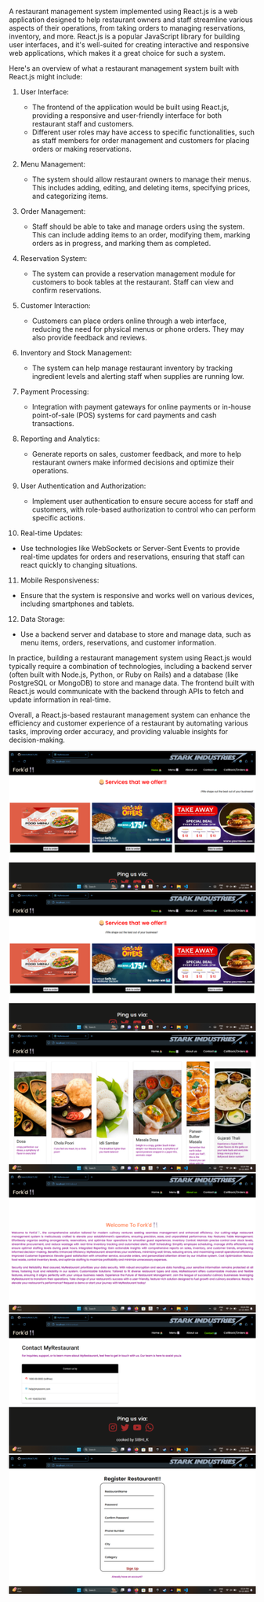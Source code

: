 A restaurant management system implemented using React.js is a web application designed to help restaurant owners and staff streamline various aspects of their operations, from taking orders to managing reservations, inventory, and more. React.js is a popular JavaScript library for building user interfaces, and it's well-suited for creating interactive and responsive web applications, which makes it a great choice for such a system.

Here's an overview of what a restaurant management system built with React.js might include:

1. User Interface:
   - The frontend of the application would be built using React.js, providing a responsive and user-friendly interface for both restaurant staff and customers.
   - Different user roles may have access to specific functionalities, such as staff members for order management and customers for placing orders or making reservations.

2. Menu Management:
   - The system should allow restaurant owners to manage their menus. This includes adding, editing, and deleting items, specifying prices, and categorizing items.

3. Order Management:
   - Staff should be able to take and manage orders using the system. This can include adding items to an order, modifying them, marking orders as in progress, and marking them as completed.

4. Reservation System:
   - The system can provide a reservation management module for customers to book tables at the restaurant. Staff can view and confirm reservations.

5. Customer Interaction:
   - Customers can place orders online through a web interface, reducing the need for physical menus or phone orders. They may also provide feedback and reviews.

6. Inventory and Stock Management:
   - The system can help manage restaurant inventory by tracking ingredient levels and alerting staff when supplies are running low.

7. Payment Processing:
   - Integration with payment gateways for online payments or in-house point-of-sale (POS) systems for card payments and cash transactions.

8. Reporting and Analytics:
   - Generate reports on sales, customer feedback, and more to help restaurant owners make informed decisions and optimize their operations.

9. User Authentication and Authorization:
   - Implement user authentication to ensure secure access for staff and customers, with role-based authorization to control who can perform specific actions.

10. Real-time Updates:
   - Use technologies like WebSockets or Server-Sent Events to provide real-time updates for orders and reservations, ensuring that staff can react quickly to changing situations.

11. Mobile Responsiveness:
   - Ensure that the system is responsive and works well on various devices, including smartphones and tablets.

12. Data Storage:
   - Use a backend server and database to store and manage data, such as menu items, orders, reservations, and customer information.

In practice, building a restaurant management system using React.js would typically require a combination of technologies, including a backend server (often built with Node.js, Python, or Ruby on Rails) and a database (like PostgreSQL or MongoDB) to store and manage data. The frontend built with React.js would communicate with the backend through APIs to fetch and update information in real-time.

Overall, a React.js-based restaurant management system can enhance the efficiency and customer experience of a restaurant by automating various tasks, improving order accuracy, and providing valuable insights for decision-making.

<img src="https://github.com/Sibhi33/REACT_IRC/blob/main/restaurant-management-system-master/images/Screenshot%202023-12-13%20152331.png">
<img src="https://github.com/Sibhi33/REACT_IRC/blob/main/restaurant-management-system-master/images/Screenshot%202023-12-13%20152401.png">
<img src="https://github.com/Sibhi33/REACT_IRC/blob/main/restaurant-management-system-master/images/Screenshot%202023-12-13%20152413.png">
<img src="https://github.com/Sibhi33/REACT_IRC/blob/main/restaurant-management-system-master/images/Screenshot%202023-12-13%20152425.png">
<img src="https://github.com/Sibhi33/REACT_IRC/blob/main/restaurant-management-system-master/images/Screenshot%202023-12-13%20152434.png">
<img src="https://github.com/Sibhi33/REACT_IRC/blob/main/restaurant-management-system-master/images/Screenshot%202023-12-13%20152443.png">